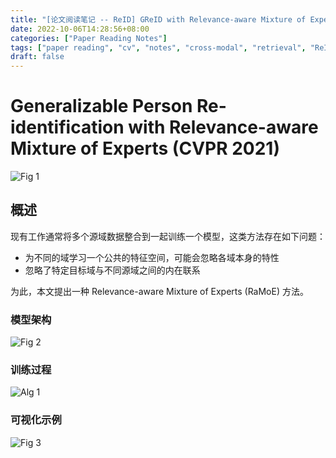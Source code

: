 ```yaml
---
title: "[论文阅读笔记 -- ReID] GReID with Relevance-aware Mixture of Experts (CVPR 2021)"
date: 2022-10-06T14:28:56+08:00
categories: ["Paper Reading Notes"]
tags: ["paper reading", "cv", "notes", "cross-modal", "retrieval", "ReID", "Domain Generalization"]
draft: false
---
```


# Generalizable Person Re-identification with Relevance-aware Mixture of Experts (CVPR 2021)

![Fig 1](/images/2022/PRN277/1.png)

## 概述

现有工作通常将多个源域数据整合到一起训练一个模型，这类方法存在如下问题：  
+ 为不同的域学习一个公共的特征空间，可能会忽略各域本身的特性
+ 忽略了特定目标域与不同源域之间的内在联系

为此，本文提出一种 Relevance-aware Mixture of Experts (RaMoE) 方法。  

### 模型架构

![Fig 2](/images/2022/PRN277/2.png)

### 训练过程

![Alg 1](/images/2022/PRN277/A1.png)

### 可视化示例

![Fig 3](/images/2022/PRN277/3.png)
